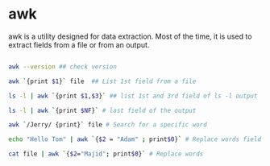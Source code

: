# awk

awk is a utility designed for data extraction. Most of the time, it is used to extract fields from a file or from an output.

```bash

awk --version ## check version

awk `{print $1}` file  ## List 1st field from a file

ls -l | awk `{print $1,$3}` ## list 1st and 3rd field of ls -l output

ls -l | awk `{print $NF}` # last field of the output

awk `/Jerry/ {print}` file # Search for a specific word

echo "Hello Tom" | awk `{$2 = "Adam" ; print$0}` # Replace words field words

cat file | awk `{$2="Majid"; print$0}` # Replace words

```